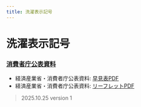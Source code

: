 ```yaml
---
title: 洗濯表示記号
---
```


# 洗濯表示記号

### [消費者庁公表資料](https://www.caa.go.jp/policies/policy/representation/household_goods/laundry_symbols.html)

- 経済産業省・消費者庁公表資料:  [早見表PDF](https://www.caa.go.jp/policies/policy/representation/household_goods/assets/representation_cms219_240820_14.pdf)
- 経済産業省・消費者庁公表資料: [リーフレットPDF](https://www.caa.go.jp/policies/policy/representation/household_goods/assets/representation_cms219_240820_13.pdf)


> 2025.10.25 version 1